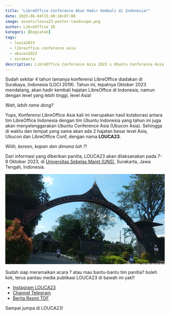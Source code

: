 ```yaml
---
title: "LibreOffice Conference Akan Hadir Kembali di Indonesia!"
date: 2023-06-04T15:49:18+07:00
image: assets/louca23-poster-landscape.png
author: LibreOffice ID
kategori: [kegiatan]
tags:
  - louca2023
  - libreoffice conference asia
  - ubucon2023
  - surakarta
description: LibreOffice Conference Asia 2023 x Ubuntu Conference Asia 2023 di Surakarta Indonesia
---
```


Sudah sekitar 4 tahun lamanya konferensi LibreOffice diadakan di Surabaya, Indonesia (LOCI 2019). Tahun ini, tepatnya Oktober 2023 mendatang, akan hadir kembali hajatan LibreOffice di Indonesia, namun dengan level yang lebih tinggi, level Asia!

_Wah, lebih rame dong?_

Yups, Konferensi LibreOffice Asia kali ini merupakan hasil kolaborasi antara tim LibreOffice Indonesia dengan tim Ubuntu Indonesia yang tahun ini juga akan menyelenggarakan Ubuntu Conference Asia (Ubucon Asia). Sehingga di waktu dan tempat yang sama akan ada 2 hajatan besar level Asia, Ubucon dan LibreOffice Conf, dengan nama **LOUCA23**.

_Wiiih, kereen, kapan dan dimana tuh ?!_

Dari informasi yang diberikan panitia, LOUCA23 akan dilaksanakan pada 7-8 Oktober 2023, di [Universitas Sebelas Maret (UNS)](https://goo.gl/maps/uvELNcUQ9Ut8NVwq5), Surakarta, Jawa Tengah, Indonesia. 

![UNS](assets/uns-gateway.jpg)

Sudah siap meramaikan acara ? atau mau bantu-bantu tim panitia? boleh kok, terus pantau media publikasi LOUCA23 di bawah ini yak!!

- [Instagram LOUCA23](https://www.instagram.com/louca23_)
- [Channel Telegram](https://t.me/louca2023)
- [Berita Resmi TDF](https://blog.documentfoundation.org/blog/2023/06/04/libreoffice-conf-asia-x-ubucon-asia-2023-surakarta/)


Sampai jumpa di LOUCA23!
